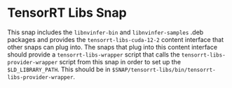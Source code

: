 # TensorRT Libs Snap

This snap includes the `libnvinfer-bin` and `libnvinfer-samples` .deb packages
and provides the `tensorrt-libs-cuda-12-2` content interface that other snaps
can plug into. The snaps that plug into this content interface should provide a
`tensorrt-libs-wrapper` script that calls the `tensorrt-libs-provider-wrapper`
script from this snap in order to set up the `$LD_LIBRARY_PATH`.  This should
be in `$SNAP/tensorrt-libs/bin/tensorrt-libs-provider-wrapper`.
